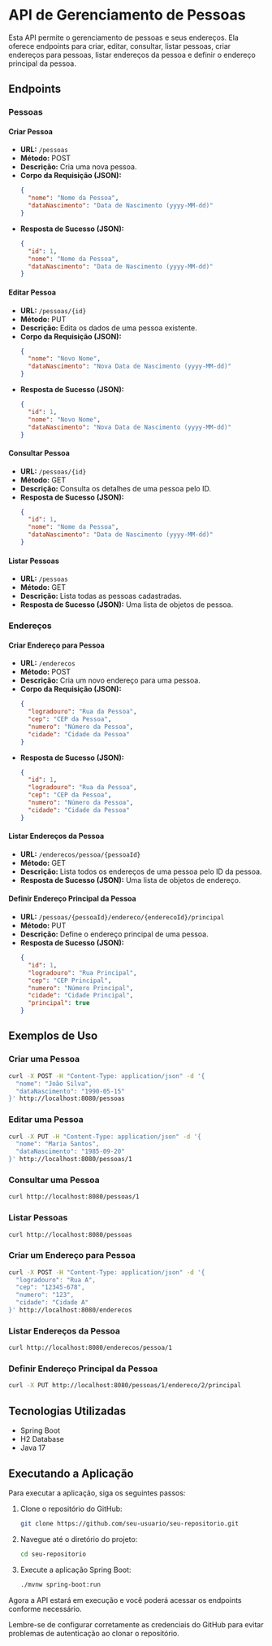 # API de Gerenciamento de Pessoas

Esta API permite o gerenciamento de pessoas e seus endereços. Ela oferece endpoints para criar, editar, consultar, listar pessoas, criar endereços para pessoas, listar endereços da pessoa e definir o endereço principal da pessoa.

## Endpoints

### Pessoas

#### Criar Pessoa

- **URL:** `/pessoas`
- **Método:** POST
- **Descrição:** Cria uma nova pessoa.
- **Corpo da Requisição (JSON):**
  ```json
  {
    "nome": "Nome da Pessoa",
    "dataNascimento": "Data de Nascimento (yyyy-MM-dd)"
  }
  ```
- **Resposta de Sucesso (JSON):**
  ```json
  {
    "id": 1,
    "nome": "Nome da Pessoa",
    "dataNascimento": "Data de Nascimento (yyyy-MM-dd)"
  }
  ```

#### Editar Pessoa

- **URL:** `/pessoas/{id}`
- **Método:** PUT
- **Descrição:** Edita os dados de uma pessoa existente.
- **Corpo da Requisição (JSON):**
  ```json
  {
    "nome": "Novo Nome",
    "dataNascimento": "Nova Data de Nascimento (yyyy-MM-dd)"
  }
  ```
- **Resposta de Sucesso (JSON):**
  ```json
  {
    "id": 1,
    "nome": "Novo Nome",
    "dataNascimento": "Nova Data de Nascimento (yyyy-MM-dd)"
  }
  ```

#### Consultar Pessoa

- **URL:** `/pessoas/{id}`
- **Método:** GET
- **Descrição:** Consulta os detalhes de uma pessoa pelo ID.
- **Resposta de Sucesso (JSON):**
  ```json
  {
    "id": 1,
    "nome": "Nome da Pessoa",
    "dataNascimento": "Data de Nascimento (yyyy-MM-dd)"
  }
  ```

#### Listar Pessoas

- **URL:** `/pessoas`
- **Método:** GET
- **Descrição:** Lista todas as pessoas cadastradas.
- **Resposta de Sucesso (JSON):** Uma lista de objetos de pessoa.

### Endereços

#### Criar Endereço para Pessoa

- **URL:** `/enderecos`
- **Método:** POST
- **Descrição:** Cria um novo endereço para uma pessoa.
- **Corpo da Requisição (JSON):**
  ```json
  {
    "logradouro": "Rua da Pessoa",
    "cep": "CEP da Pessoa",
    "numero": "Número da Pessoa",
    "cidade": "Cidade da Pessoa"
  }
  ```
- **Resposta de Sucesso (JSON):**
  ```json
  {
    "id": 1,
    "logradouro": "Rua da Pessoa",
    "cep": "CEP da Pessoa",
    "numero": "Número da Pessoa",
    "cidade": "Cidade da Pessoa"
  }
  ```

#### Listar Endereços da Pessoa

- **URL:** `/enderecos/pessoa/{pessoaId}`
- **Método:** GET
- **Descrição:** Lista todos os endereços de uma pessoa pelo ID da pessoa.
- **Resposta de Sucesso (JSON):** Uma lista de objetos de endereço.

#### Definir Endereço Principal da Pessoa

- **URL:** `/pessoas/{pessoaId}/endereco/{enderecoId}/principal`
- **Método:** PUT
- **Descrição:** Define o endereço principal de uma pessoa.
- **Resposta de Sucesso (JSON):**
  ```json
  {
    "id": 1,
    "logradouro": "Rua Principal",
    "cep": "CEP Principal",
    "numero": "Número Principal",
    "cidade": "Cidade Principal",
    "principal": true
  }
  ```

## Exemplos de Uso

### Criar uma Pessoa

```bash
curl -X POST -H "Content-Type: application/json" -d '{
  "nome": "João Silva",
  "dataNascimento": "1990-05-15"
}' http://localhost:8080/pessoas
```

### Editar uma Pessoa

```bash
curl -X PUT -H "Content-Type: application/json" -d '{
  "nome": "Maria Santos",
  "dataNascimento": "1985-09-20"
}' http://localhost:8080/pessoas/1
```

### Consultar uma Pessoa

```bash
curl http://localhost:8080/pessoas/1
```

### Listar Pessoas

```bash
curl http://localhost:8080/pessoas
```

### Criar um Endereço para Pessoa

```bash
curl -X POST -H "Content-Type: application/json" -d '{
  "logradouro": "Rua A",
  "cep": "12345-678",
  "numero": "123",
  "cidade": "Cidade A"
}' http://localhost:8080/enderecos
```

### Listar Endereços da Pessoa

```bash
curl http://localhost:8080/enderecos/pessoa/1
```

### Definir Endereço Principal da Pessoa

```bash
curl -X PUT http://localhost:8080/pessoas/1/endereco/2/principal
```

## Tecnologias Utilizadas

- Spring Boot
- H2 Database
- Java 17

## Executando a Aplicação

Para executar a aplicação, siga os seguintes passos:

1. Clone o repositório do GitHub:

   ```bash
   git clone https://github.com/seu-usuario/seu-repositorio.git
   ```

2. Navegue até o diretório do projeto:

   ```bash
   cd seu-repositorio
   ```

3. Execute a aplicação Spring Boot:

   ```bash
   ./mvnw spring-boot:run
   ```

Agora a API estará em execução e você poderá acessar os endpoints conforme necessário.

Lembre-se de configurar corretamente as credenciais do GitHub para evitar problemas de autenticação ao clonar o repositório.
